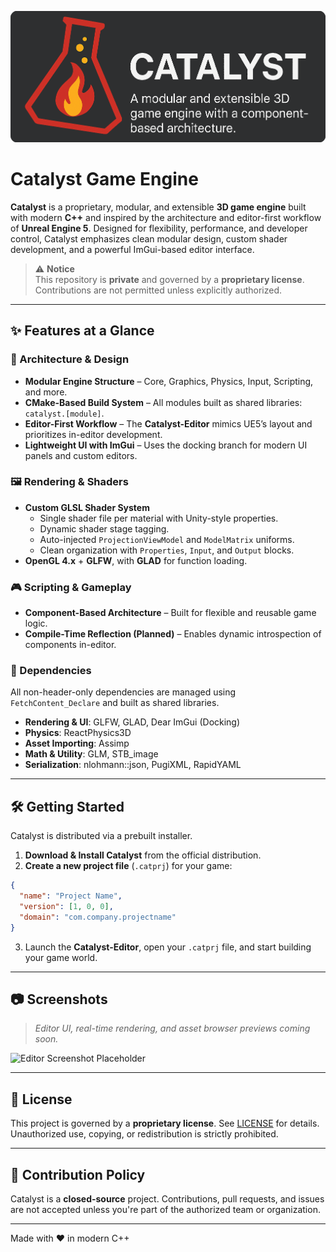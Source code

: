 <p align="center">
  <img src="images/engine_banner.png" alt="Catalyst Game Engine Banner">
</p>

# Catalyst Game Engine

**Catalyst** is a proprietary, modular, and extensible **3D game engine** built with modern **C++** and inspired by the architecture and editor-first workflow of **Unreal Engine 5**. Designed for flexibility, performance, and developer control, Catalyst emphasizes clean modular design, custom shader development, and a powerful ImGui-based editor interface.

> ⚠️ **Notice**  
> This repository is **private** and governed by a **proprietary license**. Contributions are not permitted unless explicitly authorized.

---

## ✨ Features at a Glance

### 🧱 Architecture & Design
- **Modular Engine Structure** – Core, Graphics, Physics, Input, Scripting, and more.
- **CMake-Based Build System** – All modules built as shared libraries: `catalyst.[module]`.
- **Editor-First Workflow** – The **Catalyst-Editor** mimics UE5’s layout and prioritizes in-editor development.
- **Lightweight UI with ImGui** – Uses the docking branch for modern UI panels and custom editors.

### 🖼️ Rendering & Shaders
- **Custom GLSL Shader System**
  - Single shader file per material with Unity-style properties.
  - Dynamic shader stage tagging.
  - Auto-injected `ProjectionViewModel` and `ModelMatrix` uniforms.
  - Clean organization with `Properties`, `Input`, and `Output` blocks.
- **OpenGL 4.x** + **GLFW**, with **GLAD** for function loading.

### 🎮 Scripting & Gameplay
- **Component-Based Architecture** – Built for flexible and reusable game logic.
- **Compile-Time Reflection (Planned)** – Enables dynamic introspection of components in-editor.

### 🧩 Dependencies
All non-header-only dependencies are managed using `FetchContent_Declare` and built as shared libraries.

- **Rendering & UI**: GLFW, GLAD, Dear ImGui (Docking)
- **Physics**: ReactPhysics3D
- **Asset Importing**: Assimp
- **Math & Utility**: GLM, STB_image
- **Serialization**: nlohmann::json, PugiXML, RapidYAML

---

## 🛠️ Getting Started

Catalyst is distributed via a prebuilt installer.

1. **Download & Install Catalyst** from the official distribution.
2. **Create a new project file** (`.catprj`) for your game:

```json
{
  "name": "Project Name",
  "version": [1, 0, 0],
  "domain": "com.company.projectname"
}
```

3. Launch the **Catalyst-Editor**, open your `.catprj` file, and start building your game world.

---

## 📷 Screenshots

> *Editor UI, real-time rendering, and asset browser previews coming soon.*

![Editor Screenshot Placeholder](https://via.placeholder.com/800x450.png?text=Editor+Screenshot+Placeholder)

---

## 📄 License

This project is governed by a **proprietary license**. See [LICENSE](./LICENSE) for details.  
Unauthorized use, copying, or redistribution is strictly prohibited.

---

## 🙅 Contribution Policy

Catalyst is a **closed-source** project. Contributions, pull requests, and issues are not accepted unless you're part of the authorized team or organization.

---

Made with ❤️ in modern C++